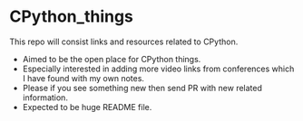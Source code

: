 # CPython_things
This repo will consist links and resources related to CPython.
* Aimed to be the open place for CPython things.
* Especially interested in adding more video links from conferences which I have found with my own notes.
* Please if you see something new then send PR with new related information.
* Expected to be huge README file.
